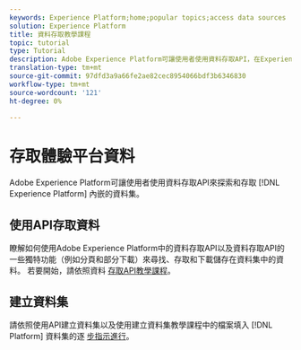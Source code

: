 ```yaml
---
keywords: Experience Platform;home;popular topics;access data sources
solution: Experience Platform
title: 資料存取教學課程
topic: tutorial
type: Tutorial
description: Adobe Experience Platform可讓使用者使用資料存取API，在Experience Platform中探索並存取已擷取的資料集。
translation-type: tm+mt
source-git-commit: 97dfd3a9a66fe2ae82cec8954066bdf3b6346830
workflow-type: tm+mt
source-wordcount: '121'
ht-degree: 0%

---
```



# 存取體驗平台資料

Adobe Experience Platform可讓使用者使用資料存取API來探索和存取 [!DNL Experience Platform] 內嵌的資料集。

## 使用API存取資料

瞭解如何使用Adobe Experience Platform中的資料存取API以及資料存取API的一些獨特功能（例如分頁和部分下載）來尋找、存取和下載儲存在資料集中的資料。 若要開始，請依照資料 [存取API教學課程](../data-access/tutorials/dataset-data.md)。

## 建立資料集

請依照使用API建立資料集以及使用建立資料集教學課程中的檔案填入 [!DNL Platform] 資料集的逐 [步指示進行](../catalog/datasets/create.md)。